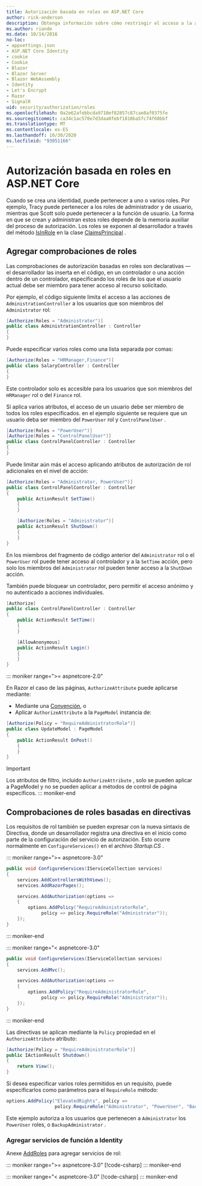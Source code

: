 ```yaml
---
title: Autorización basada en roles en ASP.NET Core
author: rick-anderson
description: Obtenga información sobre cómo restringir el acceso a la acción y el controlador ASP.NET Core pasando roles al atributo Authorize.
ms.author: riande
ms.date: 10/14/2016
no-loc:
- appsettings.json
- ASP.NET Core Identity
- cookie
- Cookie
- Blazor
- Blazor Server
- Blazor WebAssembly
- Identity
- Let's Encrypt
- Razor
- SignalR
uid: security/authorization/roles
ms.openlocfilehash: 0a2e62afebbcda9710ef82857c87cae8af0375fe
ms.sourcegitcommit: ca34c1ac578e7d3daa0febf1810ba5fc74f60bbf
ms.translationtype: MT
ms.contentlocale: es-ES
ms.lasthandoff: 10/30/2020
ms.locfileid: "93051166"
---
```

# <a name="role-based-authorization-in-aspnet-core"></a>Autorización basada en roles en ASP.NET Core

<a name="security-authorization-role-based"></a>

Cuando se crea una identidad, puede pertenecer a uno o varios roles. Por ejemplo, Tracy puede pertenecer a los roles de administrador y de usuario, mientras que Scott solo puede pertenecer a la función de usuario. La forma en que se crean y administran estos roles depende de la memoria auxiliar del proceso de autorización. Los roles se exponen al desarrollador a través del método [IsInRole](/dotnet/api/system.security.principal.genericprincipal.isinrole) en la clase [ClaimsPrincipal](/dotnet/api/system.security.claims.claimsprincipal) .

## <a name="adding-role-checks"></a>Agregar comprobaciones de roles

Las comprobaciones de autorización basadas en roles son declarativas &mdash; el desarrollador las inserta en el código, en un controlador o una acción dentro de un controlador, especificando los roles de los que el usuario actual debe ser miembro para tener acceso al recurso solicitado.

Por ejemplo, el código siguiente limita el acceso a las acciones de `AdministrationController` a los usuarios que son miembros del `Administrator` rol:

```csharp
[Authorize(Roles = "Administrator")]
public class AdministrationController : Controller
{
}
```

Puede especificar varios roles como una lista separada por comas:

```csharp
[Authorize(Roles = "HRManager,Finance")]
public class SalaryController : Controller
{
}
```

Este controlador solo es accesible para los usuarios que son miembros del `HRManager` rol o del `Finance` rol.

Si aplica varios atributos, el acceso de un usuario debe ser miembro de todos los roles especificados. en el ejemplo siguiente se requiere que un usuario deba ser miembro del `PowerUser` rol y `ControlPanelUser` .

```csharp
[Authorize(Roles = "PowerUser")]
[Authorize(Roles = "ControlPanelUser")]
public class ControlPanelController : Controller
{
}
```

Puede limitar aún más el acceso aplicando atributos de autorización de rol adicionales en el nivel de acción:

```csharp
[Authorize(Roles = "Administrator, PowerUser")]
public class ControlPanelController : Controller
{
    public ActionResult SetTime()
    {
    }

    [Authorize(Roles = "Administrator")]
    public ActionResult ShutDown()
    {
    }
}
```

En los miembros del fragmento de código anterior del `Administrator` rol o el `PowerUser` rol puede tener acceso al controlador y a la `SetTime` acción, pero solo los miembros del `Administrator` rol pueden tener acceso a la `ShutDown` acción.

También puede bloquear un controlador, pero permitir el acceso anónimo y no autenticado a acciones individuales.

```csharp
[Authorize]
public class ControlPanelController : Controller
{
    public ActionResult SetTime()
    {
    }

    [AllowAnonymous]
    public ActionResult Login()
    {
    }
}
```

::: moniker range=">= aspnetcore-2.0"

En Razor el caso de las páginas, `AuthorizeAttribute` puede aplicarse mediante:

* Mediante una [Convención](xref:razor-pages/razor-pages-conventions#page-model-action-conventions), o
* Aplicar `AuthorizeAttribute` a la `PageModel` instancia de:

```csharp
[Authorize(Policy = "RequireAdministratorRole")]
public class UpdateModel : PageModel
{
    public ActionResult OnPost()
    {
    }
}
```

> [!IMPORTANT]
> Los atributos de filtro, incluido `AuthorizeAttribute` , solo se pueden aplicar a PageModel y no se pueden aplicar a métodos de control de página específicos.
::: moniker-end

<a name="security-authorization-role-policy"></a>

## <a name="policy-based-role-checks"></a>Comprobaciones de roles basadas en directivas

Los requisitos de rol también se pueden expresar con la nueva sintaxis de Directiva, donde un desarrollador registra una directiva en el inicio como parte de la configuración del servicio de autorización. Esto ocurre normalmente en `ConfigureServices()` en el archivo *Startup.CS* .

::: moniker range=">= aspnetcore-3.0"
```csharp
public void ConfigureServices(IServiceCollection services)
{
    services.AddControllersWithViews();
    services.AddRazorPages();

    services.AddAuthorization(options =>
    {
        options.AddPolicy("RequireAdministratorRole",
             policy => policy.RequireRole("Administrator"));
    });
}
```
::: moniker-end

::: moniker range="< aspnetcore-3.0"
```csharp
public void ConfigureServices(IServiceCollection services)
{
    services.AddMvc();

    services.AddAuthorization(options =>
    {
        options.AddPolicy("RequireAdministratorRole",
             policy => policy.RequireRole("Administrator"));
    });
}
```
::: moniker-end

Las directivas se aplican mediante la `Policy` propiedad en el `AuthorizeAttribute` atributo:

```csharp
[Authorize(Policy = "RequireAdministratorRole")]
public IActionResult Shutdown()
{
    return View();
}
```

Si desea especificar varios roles permitidos en un requisito, puede especificarlos como parámetros para el `RequireRole` método:

```csharp
options.AddPolicy("ElevatedRights", policy =>
                  policy.RequireRole("Administrator", "PowerUser", "BackupAdministrator"));
```

Este ejemplo autoriza a los usuarios que pertenecen a `Administrator` los `PowerUser` roles, o `BackupAdministrator` .

### <a name="add-role-services-to-no-locidentity"></a>Agregar servicios de función a Identity

Anexe [AddRoles](/dotnet/api/microsoft.aspnetcore.identity.identitybuilder.addroles#Microsoft_AspNetCore_Identity_IdentityBuilder_AddRoles__1) para agregar servicios de rol:

::: moniker range=">= aspnetcore-3.0"
[!code-csharp[](roles/samples/3_0/Startup.cs?name=snippet&highlight=7)]
::: moniker-end

::: moniker range="< aspnetcore-3.0"
[!code-csharp[](roles/samples/2_2/Startup.cs?name=snippet&highlight=7)]
::: moniker-end


